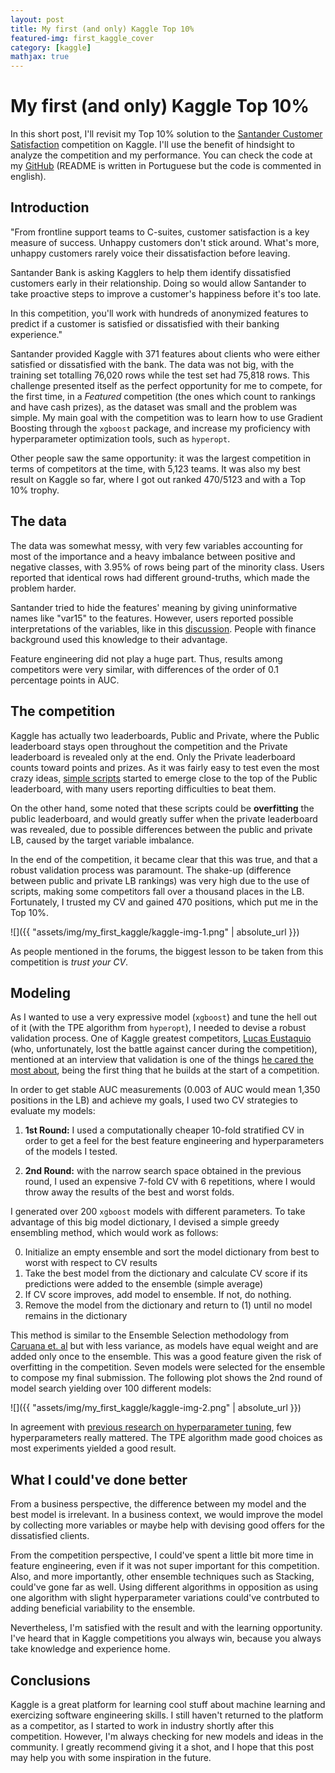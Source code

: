 ```yaml
---
layout: post
title: My first (and only) Kaggle Top 10%
featured-img: first_kaggle_cover
category: [kaggle]
mathjax: true
---
```


# My first (and only) Kaggle Top 10%

In this short post, I'll revisit my Top 10% solution to the [Santander Customer Satisfaction](https://www.kaggle.com/c/santander-customer-satisfaction) competition on Kaggle. I'll use the benefit of hindsight to analyze the competition and my performance. You can check the code at my [GitHub](https://github.com/gdmarmerola/santander-satisfaction) (README is written in Portuguese but the code is commented in english).

## Introduction

"From frontline support teams to C-suites, customer satisfaction is a key measure of success. Unhappy customers don't stick around. What's more, unhappy customers rarely voice their dissatisfaction before leaving.

Santander Bank is asking Kagglers to help them identify dissatisfied customers early in their relationship. Doing so would allow Santander to take proactive steps to improve a customer's happiness before it's too late.

In this competition, you'll work with hundreds of anonymized features to predict if a customer is satisfied or dissatisfied with their banking experience."

Santander provided Kaggle with 371 features about clients who were either satisfied or dissatisfied with the bank. The data was not big, with the training set totalling 76,020 rows while the test set had 75,818 rows. This challenge presented itself as the perfect opportunity for me to compete, for the first time, in a *Featured* competition (the ones which count to rankings and have cash prizes), as the dataset was small and the problem was simple. My main goal with the competition was to learn how to use Gradient Boosting through the `xgboost` package, and increase my proficiency with hyperparameter optimization tools, such as `hyperopt`. 

Other people saw the same opportunity: it was the largest competition in terms of competitors at the time, with 5,123 teams. It was also my best result on Kaggle so far, where I got out ranked 470/5123 and with a Top 10% trophy.

## The data

The data was somewhat messy, with very few variables accounting for most of the importance and a heavy imbalance between positive and negative classes, with 3.95% of rows being part of the minority class. Users reported that identical rows had different ground-truths, which made the problem harder.

Santander tried to hide the features' meaning by giving uninformative names like "var15" to the features. However, users reported possible interpretations of the variables, like in this [discussion](https://www.kaggle.com/cast42/exploring-features/comments). People with finance background used this knowledge to their advantage.

Feature engineering did not play a huge part. Thus, results among competitors were very similar, with differences of the order of 0.1 percentage points in AUC.

## The competition

Kaggle has actually two leaderboards, Public and Private, where the Public leaderboard stays open throughout the competition and the Private leaderboard is revealed only at the end. Only the Private leaderboard counts toward points and prizes. As it was fairly easy to test even the most crazy ideas, [simple scripts](https://www.kaggle.com/zfturbo/to-the-top-v3/comments) started to emerge close to the top of the Public leaderboard, with many users reporting difficulties to beat them.

On the other hand, some noted that these scripts could be **overfitting** the public leaderboard, and would greatly suffer when the private leaderboard was revealed, due to possible differences between the public and private LB, caused by the target variable imbalance.

In the end of the competition, it became clear that this was true, and that a robust validation process was paramount. The shake-up (difference between public and private LB rankings) was very high due to the use of scripts, making some competitors fall over a thousand places in the LB. Fortunately, I trusted my CV and gained 470 positions, which put me in the Top 10%. 

![]({{ "assets/img/my_first_kaggle/kaggle-img-1.png" | absolute_url }})

As people mentioned in the forums, the biggest lesson to be taken from this competition is *trust your CV*.

## Modeling

As I wanted to use a very expressive model (`xgboost`) and tune the hell out of it (with the TPE algorithm from `hyperopt`), I needed to devise a robust validation process. One of Kaggle greatest competitors, [Lucas Eustaquio](https://www.kaggle.com/leustagos) (who, unfortunately, lost the battle against cancer during the competition), mentioned at an interview that validation is one of the things [he cared the most about](http://blog.kaggle.com/2016/02/22/profiling-top-kagglers-leustagos-current-7-highest-1/), being the first thing that he builds at the start of a competition.

In order to get stable AUC measurements (0.003 of AUC would mean 1,350 positions in the LB) and achieve my goals, I used two CV strategies to evaluate my models:

1. **1st Round:** I used a computationally cheaper 10-fold stratified CV in order to get a feel for the best feature engineering and hyperparameters of the models I tested.

2. **2nd Round:** with the narrow search space obtained in the previous round, I used an expensive 7-fold CV with 6 repetitions, where I would throw away the results of the best and worst folds.

I generated over 200 `xgboost` models with different parameters. To take advantage of this big model dictionary, I devised a simple greedy ensembling method, which would work as follows:

0. Initialize an empty ensemble and sort the model dictionary from best to worst with respect to CV results
1. Take the best model from the dictionary and calculate CV score if its predictions were added to the ensemble (simple average)
2. If CV score improves, add model to ensemble. If not, do nothing.
3. Remove the model from the dictionary and return to (1) until no model remains in the dictionary

This method is similar to the Ensemble Selection methodology from [Caruana et. al](http://www.cs.cornell.edu/~alexn/papers/shotgun.icml04.revised.rev2.pdf) but with less variance, as models have equal weight and are added only once to the ensemble. This was a good feature given the risk of overfitting in the competition. Seven models were selected for the ensemble to compose my final submission. The following plot shows the 2nd round of model search yielding over 100 different models:

![]({{ "assets/img/my_first_kaggle/kaggle-img-2.png" | absolute_url }})

In agreement with [previous research on hyperparameter tuning](http://www.jmlr.org/papers/volume13/bergstra12a/bergstra12a.pdf), few hyperparameters really mattered. The TPE algorithm made good choices as most experiments yielded a good result.

## What I could've done better

From a business perspective, the difference between my model and the best model is irrelevant. In a business context, we would improve the model by collecting more variables or maybe help with devising good offers for the dissatisfied clients.

From the competition perspective, I could've spent a little bit more time in feature engineering, even if it was not super important for this competition. Also, and more importantly, other ensemble techniques such as Stacking, could've gone far as well. Using different algorithms in opposition as using one algorithm with slight hyperparameter variations could've contrbuted to adding beneficial variability to the ensemble.

Nevertheless, I'm satisfied with the result and with the learning opportunity. I've heard that in Kaggle competitions you always win, because you always take knowledge and experience home. 

## Conclusions

Kaggle is a great platform for learning cool stuff about machine learning and exercizing software engineering skills. I still haven't returned to the platform as a competitor, as I started to work in industry shortly after this competition. However, I'm always checking for new models and ideas in the community. I greatly recommend giving it a shot, and I hope that this post may help you with some inspiration in the future.
